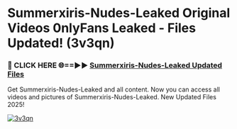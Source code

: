 # Summerxiris-Nudes-Leaked Original Videos 0nlyFans Leaked - Files Updated! (3v3qn)

<h3>🔴 CLICK HERE 🌐==►► <a href="https://tinyurl.com/5h6xmrr3" rel="nofollow">Summerxiris-Nudes-Leaked Updated Files</a></h3>

Get Summerxiris-Nudes-Leaked and all content. Now you can access all videos and pictures of Summerxiris-Nudes-Leaked. New Updated Files 2025!

[![3v3qn](https://i.imgur.com/KVD873Z.gif)](https://tinyurl.com/5h6xmrr3)
